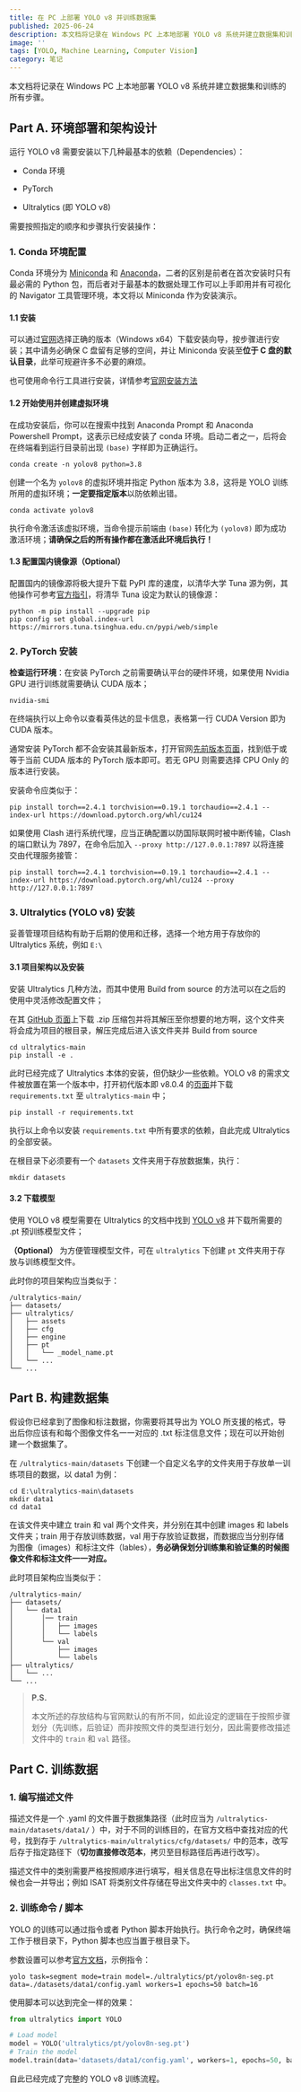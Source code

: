 ```yaml
---
title: 在 PC 上部署 YOLO v8 并训练数据集
published: 2025-06-24
description: 本文档将记录在 Windows PC 上本地部署 YOLO v8 系统并建立数据集和训练的所有步骤。
image: ''
tags: [YOLO, Machine Learning, Computer Vision]
category: 笔记
---
```


本文档将记录在 Windows PC 上本地部署 YOLO v8 系统并建立数据集和训练的所有步骤。

## Part A. 环境部署和架构设计

运行 YOLO v8 需要安装以下几种最基本的依赖（Dependencies）：

- Conda 环境

- PyTorch

- Ultralytics (即 YOLO v8)

需要按照指定的顺序和步骤执行安装操作：

### 1. Conda 环境配置

Conda 环境分为 [Miniconda](https://www.anaconda.com/docs/getting-started/miniconda/main) 和 [Anaconda](https://www.anaconda.com/docs/getting-started/anaconda/main)，二者的区别是前者在首次安装时只有最必需的 Python 包，而后者对于最基本的数据处理工作可以上手即用并有可视化的 Navigator 工具管理环境，本文将以 Miniconda 作为安装演示。

#### 1.1 安装

可以通过[官网](https://www.anaconda.com/download/success)选择正确的版本（Windows x64）下载安装向导，按步骤进行安装；其中请务必确保 C 盘留有足够的空间，并让 Miniconda 安装至**位于 C 盘的默认目录**，此举可规避许多不必要的麻烦。

也可使用命令行工具进行安装，详情参考[官网安装方法](https://www.anaconda.com/docs/getting-started/miniconda/install#anaconda-website)

#### 1.2  开始使用并创建虚拟环境

在成功安装后，你可以在搜索中找到 Anaconda Prompt 和 Anaconda Powershell Prompt，这表示已经成安装了 conda 环境。启动二者之一，后将会在终端看到运行目录前出现 `(base)` 字样即为正确运行。

```
conda create -n yolov8 python=3.8
```

创建一个名为 `yolov8` 的虚拟环境并指定 Python 版本为 3.8，这将是 YOLO 训练所用的虚拟环境；**一定要指定版本**以防依赖出错。

```
conda activate yolov8
```

执行命令激活该虚拟环境，当命令提示前端由 `(base)` 转化为 `(yolov8)` 即为成功激活环境；**请确保之后的所有操作都在激活此环境后执行！**

#### 1.3 配置国内镜像源（Optional）

配置国内的镜像源将极大提升下载 PyPI 库的速度，以清华大学 Tuna 源为例，其他操作可参考[官方指引](https://mirrors.tuna.tsinghua.edu.cn/help/pypi/)，将清华 Tuna 设定为默认的镜像源：

```
python -m pip install --upgrade pip
pip config set global.index-url https://mirrors.tuna.tsinghua.edu.cn/pypi/web/simple
```

### 2. PyTorch 安装

**检查运行环境**：在安装 PyTorch 之前需要确认平台的硬件环境，如果使用 Nvidia GPU 进行训练就需要确认 CUDA 版本；

```
nvidia-smi
```

在终端执行以上命令以查看英伟达的显卡信息，表格第一行 CUDA Version 即为 CUDA 版本。

通常安装 PyTorch 都不会安装其最新版本，打开官网[先前版本页面](https://pytorch.org/get-started/previous-versions/)，找到低于或等于当前 CUDA 版本的 PyTorch 版本即可。若无 GPU 则需要选择 CPU Only 的版本进行安装。

安装命令应类似于：

```
pip install torch==2.4.1 torchvision==0.19.1 torchaudio==2.4.1 --index-url https://download.pytorch.org/whl/cu124
```

如果使用 Clash 进行系统代理，应当正确配置以防国际联网时被中断传输，Clash 的端口默认为 7897，在命令后加入 `--proxy http://127.0.0.1:7897` 以将连接交由代理服务接管：

```
pip install torch==2.4.1 torchvision==0.19.1 torchaudio==2.4.1 --index-url https://download.pytorch.org/whl/cu124 --proxy http://127.0.0.1:7897
```

### 3. Ultralytics (YOLO v8) 安装

妥善管理项目结构有助于后期的使用和迁移，选择一个地方用于存放你的 Ultralytics 系统，例如 `E:\`

#### 3.1 项目架构以及安装

安装 Ultralytics 几种方法，而其中使用 Build from source 的方法可以在之后的使用中灵活修改配置文件；

在其 [GitHub 页面](https://github.com/ultralytics/ultralytics)上下载 .zip 压缩包并将其解压至你想要的地方啊，这个文件夹将会成为项目的根目录，解压完成后进入该文件夹并 Build from source

```
cd ultralytics-main
pip install -e .
```

此时已经完成了 Ultralytics 本体的安装，但仍缺少一些依赖。YOLO v8 的需求文件被放置在第一个版本中，打开初代版本即 v8.0.4 的[页面](https://github.com/ultralytics/ultralytics/tree/v8.0.4)并下载 `requirements.txt` 至 `ultralytics-main` 中；

```
pip install -r requirements.txt
```

执行以上命令以安装 `requirements.txt` 中所有要求的依赖，自此完成 Ultralytics 的全部安装。

在根目录下必须要有一个 `datasets` 文件夹用于存放数据集，执行：

```
mkdir datasets
```

#### 3.2 下载模型

使用 YOLO v8 模型需要在 Ultralytics 的文档中找到 [YOLO v8](https://docs.ultralytics.com/zh/models/yolov8/) 并下载所需要的 .pt 预训练模型文件；

**（Optional）** 为方便管理模型文件，可在 `ultralytics` 下创建 `pt` 文件夹用于存放与训练模型文件。

此时你的项目架构应当类似于：

```
/ultralytics-main/
├── datasets/
├── ultralytics/
│   ├── assets
│   ├── cfg
│   ├── engine
│   ├── pt
│   │	└── _model_name.pt
│   └── ...
└── ...
```



## Part B. 构建数据集

假设你已经拿到了图像和标注数据，你需要将其导出为 YOLO 所支援的格式，导出后你应该有和每个图像文件名一一对应的 .txt 标注信息文件；现在可以开始创建一个数据集了。

在 `/ultralytics-main/datasets` 下创建一个自定义名字的文件夹用于存放单一训练项目的数据，以 data1 为例：

```
cd E:\ultralytics-main\datasets
mkdir data1
cd data1
```

在该文件夹中建立 train 和 val 两个文件夹，并分别在其中创建 images 和 labels 文件夹；train 用于存放训练数据，val 用于存放验证数据，而数据应当分别存储为图像（images）和标注文件（lables），**务必确保划分训练集和验证集的时候图像文件和标注文件一一对应。**

此时项目架构应当类似于：

```
/ultralytics-main/
├── datasets/
│   └── data1
│   	│── train
│   	│	├── images
│   	│	└── labels
│   	└── val
│   		├── images
│   		└── labels
├── ultralytics/
│   └── ...
└── ...
```

> **P.S.**
>
> 本文所述的存放结构与官网默认的有所不同，如此设定的逻辑在于按照步骤划分（先训练，后验证）而非按照文件的类型进行划分，因此需要修改描述文件中的 `train` 和 `val` 路径。

## Part C. 训练数据

### 1. 编写描述文件

描述文件是一个 .yaml 的文件置于数据集路径（此时应当为 `/ultralytics-main/datasets/data1/` ）中，对于不同的训练目的，在官方文档中查找对应的代号，找到存于 `/ultralytics-main/ultralytics/cfg/datasets/` 中的范本，改写后存于指定路径下（**切勿直接修改范本**，拷贝至目标路径后再进行改写）。

描述文件中的类别需要严格按照顺序进行填写，相关信息在导出标注信息文件的时候也会一并导出；例如 ISAT 将类别文件存储在导出文件夹中的 `classes.txt` 中。

### 2. 训练命令 / 脚本

YOLO 的训练可以通过指令或者 Python 脚本开始执行。执行命令之时，确保终端工作于根目录下，Python 脚本也应当置于根目录下。

参数设置可以参考[官方文档](https://docs.ultralytics.com/zh/models/yolov8/#yolov8-usage-examples)，示例指令：

```
yolo task=segment mode=train model=./ultralytics/pt/yolov8n-seg.pt data=./datasets/data1/config.yaml workers=1 epochs=50 batch=16
```

使用脚本可以达到完全一样的效果：

```python
from ultralytics import YOLO

# Load model
model = YOLO('ultralytics/pt/yolov8n-seg.pt')
# Train the model
model.train(data='datasets/data1/config.yaml', workers=1, epochs=50, batch=16)
```

自此已经完成了完整的 YOLO v8 训练流程。
